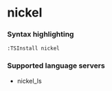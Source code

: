 # nickel

### Syntax highlighting

```vim
:TSInstall nickel
```

### Supported language servers

- nickel_ls
